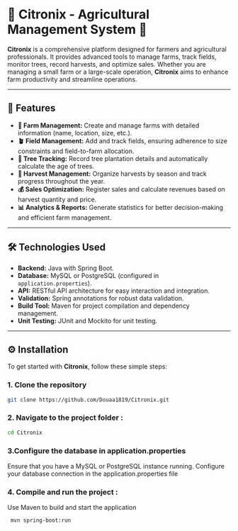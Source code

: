 # 🍋 **Citronix** - Agricultural Management System 🌱

**Citronix** is a comprehensive platform designed for farmers and agricultural professionals. It provides advanced tools to manage farms, track fields, monitor trees, record harvests, and optimize sales. Whether you are managing a small farm or a large-scale operation, **Citronix** aims to enhance farm productivity and streamline operations.

---

## 🚀 **Features**

- **🌾 Farm Management:** Create and manage farms with detailed information (name, location, size, etc.).
- **🪴 Field Management:** Add and track fields, ensuring adherence to size constraints and field-to-farm allocation.
- **🌳 Tree Tracking:** Record tree plantation details and automatically calculate the age of trees. 
- **🌟 Harvest Management:** Organize harvests by season and track progress throughout the year.
- **💰 Sales Optimization:** Register sales and calculate revenues based on harvest quantity and price.
- **📊 Analytics & Reports:** Generate statistics for better decision-making and efficient farm management.

---

## 🛠️ **Technologies Used**

- **Backend:** Java with Spring Boot.
- **Database:** MySQL or PostgreSQL (configured in `application.properties`).
- **API:** RESTful API architecture for easy interaction and integration.
- **Validation:** Spring annotations for robust data validation.
- **Build Tool:** Maven for project compilation and dependency management.
- **Unit Testing:** JUnit and Mockito for unit testing.

---

## ⚙️ **Installation**

To get started with **Citronix**, follow these simple steps:

### 1. Clone the repository

```bash
git clone https://github.com/Douaa1819/Citronix.git
```


### 2. Navigate to the project folder :  
   ```bash
   cd Citronix
```

###  3.Configure the database in application.properties

Ensure that you have a MySQL or PostgreSQL instance running. Configure your database connection in the application.properties file

### 4. Compile and run the project :
Use Maven to build and start the application
```bash
 mvn spring-boot:run
 ```
